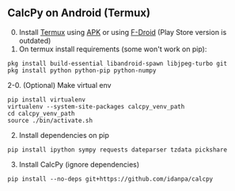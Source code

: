 ## CalcPy on Android (Termux)
0. Install [Termux](https://termux.com/) using [APK](https://github.com/termux/termux-app/releases) or using [F-Droid](https://f-droid.org/en/packages/com.termux/) (Play Store version is outdated)
1. On termux install requirements (some won't work on pip):
```
pkg install build-essential libandroid-spawn libjpeg-turbo git
pkg install python python-pip python-numpy
```
2-0. (Optional) Make virtual env
```
pip install virtualenv
virtualenv --system-site-packages calcpy_venv_path
cd calcpy_venv_path
source ./bin/activate.sh
```
2. Install dependencies on pip
```
pip install ipython sympy requests dateparser tzdata pickshare
```
3. Install CalcPy (ignore dependencies)
```
pip install --no-deps git+https://github.com/idanpa/calcpy
```
